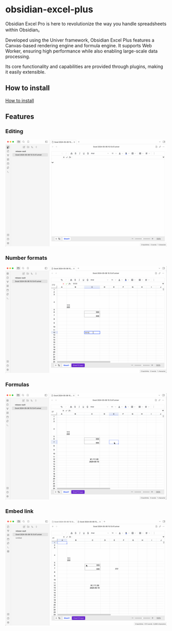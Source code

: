 # obsidian-excel-plus
Obsidian Excel Pro  is here to revolutionize the way you handle spreadsheets within Obsidian。

Developed using the Univer framework, Obsidian Excel Plus features a Canvas-based rendering engine and formula engine. It supports Web Worker, ensuring high performance while also enabling large-scale data processing.

Its core functionality and capabilities are provided through plugins, making it easily extensible.


## How to install

[How to install](https://github.com/ljcoder2015/obsidian-excel-plus/wiki/How-to-install)

## Features

### Editing
![create](/images/create.gif)

### Number formats
![Number formats](/images/Number-formats.gif)

###  Formulas
![Formulas](/images/Formulas.gif)

### Embed link
![embed link](/images/embed-link.gif)